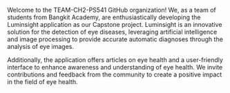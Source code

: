 Welcome to the TEAM-CH2-PS541 GitHub organization! We, as a team of students from Bangkit Academy, are enthusiastically developing the Luminsight application as our Capstone project. Luminsight is an innovative solution for the detection of eye diseases, leveraging artificial intelligence and image processing to provide accurate automatic diagnoses through the analysis of eye images. 

Additionally, the application offers articles on eye health and a user-friendly interface to enhance awareness and understanding of eye health. We invite contributions and feedback from the community to create a positive impact in the field of eye health.
